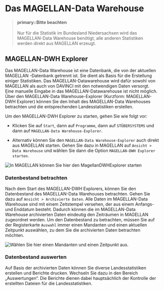 # Das MAGELLAN-Data Warehouse

> #### primary::Bitte beachten
>
> Nur für die Statistik im Bundesland Niedersachsen wird das MAGELLAN-Data Warehouse benötigt, alle anderen Statistiken werden direkt aus MAGELLAN erzeugt.

## MAGELLAN-DWH Explorer

Das MAGELLAN-Data Warehouse ist eine Datenbank, die von der aktuellen MAGELLAN -Datenbank getrennt ist. Sie dient als Basis für die Erstellung einiger Statistiken. Das MAGELLAN-Datawarehouse wird dafür sowohl von MAGELLAN als auch von DAVINCI mit den notwendigen Daten versorgt. Eine manuelle Eingabe in das MAGELLAN-Datawarehouse ist nicht möglich. Über den MAGELLAN-Data Warehouse-Explorer (Kurzform: MAGELLAN-DWH Explorer) können Sie den Inhalt des MAGELLAN-Data Warehouses betrachten und die entsprechenden Landesstatistiken erstellen.

Um den MAGELLAN-DWH Explorer zu starten, gehen Sie wie folgt vor:

* Klicken Sie auf `Start`, dann auf `Programme`, dann auf `STÜBERSYSTEMS` und dann auf `MAGELLAN-Data Warehouse-Explorer`.

* Alternativ können Sie den `MAGELLAN-Data Warehouse-Explorer` auch direkt aus MAGELLAN starten. Gehen Sie dazu in MAGELLAN auf `Ansicht > Data Warehouse` und wählen Sie dann die Option `MAGELLAN-DWH Explorer starten`.

![In MAGELLAN können Sie hier den MagellanDWHExplorer starten](/assets/images/DWH1.png)

### Datenbestand betrachten

Nach dem Start des MAGELLAN-DWH Explorers, können Sie den Datenbestand des MAGELLAN-Data Warehouses betrachten. Gehen Sie dazu auf `Ansicht > Archivierte Daten`. Alle Daten im MAGELLAN-Data Warehouse sind mit einem Zeitstempel versehen, der aus einem Anfangs- und Enddatum besteht. Dadurch können die im MAGELLAN-Data Warehouse archivierten Daten eindeutig den Zeiträumen in MAGELLAN zugeordnet werden. Um den Datenbestand zu betrachten, müssen Sie auf der Registerkarte `Auswahl` immer einen Mandanten und einen aktuellen Zeitpunkt auswählen, zu dem Sie die archivierten Daten betrachten möchten.

![ Wählen Sie hier einen Mandanten und einen Zeitpunkt aus.](/assets/images/DWH2.png)

### Datenbestand auswerten

Auf Basis der archivierten Daten können Sie diverse Landesstatistiken erstellen und Berichte drucken. Wechseln Sie dazu in den Bereich „Auswertungen“. Die Berichte dienen dabei hauptsächlich der Kontrolle der erstellten Dateien für die Landesstatistiken.